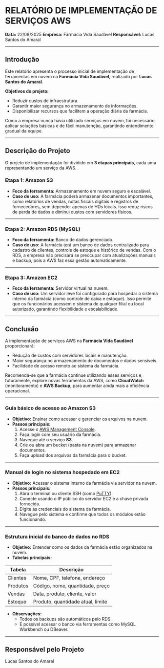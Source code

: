 # RELATÓRIO DE IMPLEMENTAÇÃO DE SERVIÇOS AWS

**Data:** 22/08/2025
**Empresa:** Farmácia Vida Saudável
**Responsável:** Lucas Santos do Amaral

---

## Introdução
Este relatório apresenta o processo inicial de implementação de ferramentas em nuvem na **Farmácia Vida Saudável**, realizado por **Lucas Santos do Amaral**.

 **Objetivos do projeto:**
- Reduzir custos de infraestrutura.
- Garantir maior segurança no armazenamento de informações.
- Disponibilizar recursos que facilitem a operação diária da farmácia.

Como a empresa nunca havia utilizado serviços em nuvem, foi necessário aplicar soluções básicas e de fácil manutenção, garantindo entendimento gradual da equipe.

---

##  Descrição do Projeto

O projeto de implementação foi dividido em **3 etapas principais**, cada uma representando um serviço da AWS.

### Etapa 1: **Amazon S3**
- **Foco da ferramenta:** Armazenamento em nuvem seguro e escalável.
- **Caso de uso:**
  A farmácia poderá armazenar documentos importantes, como relatórios de vendas, notas fiscais digitais e registros de fornecedores, sem depender apenas de HDs locais.
   Isso reduz riscos de perda de dados e diminui custos com servidores físicos.

---

### Etapa 2: **Amazon RDS (MySQL)**
- **Foco da ferramenta:** Banco de dados gerenciado.
- **Caso de uso:**
  A farmácia terá um banco de dados centralizado para cadastro de clientes, controle de estoque e histórico de vendas.
   Com o RDS, a empresa não precisará se preocupar com atualizações manuais e backup, pois a AWS faz essa gestão automaticamente.

---

### Etapa 3: **Amazon EC2**
- **Foco da ferramenta:** Servidor virtual na nuvem.
- **Caso de uso:**
  Um servidor leve foi configurado para hospedar o sistema interno da farmácia (como controle de caixa e estoque).
   Isso permite que os funcionários acessem o sistema de qualquer filial ou local autorizado, garantindo flexibilidade e escalabilidade.

---

##  Conclusão
A implementação de serviços AWS na **Farmácia Vida Saudável** proporcionará:
-  Redução de custos com servidores locais e manutenção.
- Maior segurança no armazenamento de documentos e dados sensíveis.
- Facilidade de acesso remoto ao sistema da farmácia.

Recomenda-se que a farmácia continue utilizando esses serviços e, futuramente, explore novas ferramentas da AWS, como **CloudWatch** (monitoramento) e **AWS Backup**, para aumentar ainda mais a eficiência operacional.

---

###  Guia básico de acesso ao Amazon S3
- **Objetivo:** Ensinar como acessar e gerenciar os arquivos na nuvem.
- **Passos principais:**
  1. Acesse o [AWS Management Console](https://aws.amazon.com/console/).
  2. Faça login com seu usuário da farmácia.
  3. Navegue até o serviço **S3**.
  4. Crie ou abra um bucket (pasta na nuvem) para armazenar documentos.
  5. Faça upload dos arquivos da farmácia para o bucket.

---

###  Manual de login no sistema hospedado em EC2
- **Objetivo:** Acessar o sistema interno da farmácia via servidor na nuvem.
- **Passos principais:**
  1. Abra o terminal ou cliente SSH (como [PuTTY](https://www.putty.org/)).
  2. Conecte usando o IP público do servidor EC2 e a chave privada fornecida.
  3. Digite as credenciais do sistema da farmácia.
  4. Navegue pelo sistema e confirme que todos os módulos estão funcionando.

---

### Estrutura inicial do banco de dados no RDS
- **Objetivo:** Entender como os dados da farmácia estão organizados na nuvem.
- **Tabelas principais:**

| Tabela       | Descrição                          |
|-------------|-----------------------------------|
| Clientes    | Nome, CPF, telefone, endereço     |
| Produtos    | Código, nome, quantidade, preço   |
| Vendas      | Data, produto, cliente, valor     |
| Estoque     | Produto, quantidade atual, limite |

- **Observações:**
  - Todos os backups são automáticos pelo RDS.
  - É possível acessar o banco via ferramentas como MySQL Workbench ou DBeaver.
---

## Responsável pelo Projeto
Lucas Santos do Amaral




